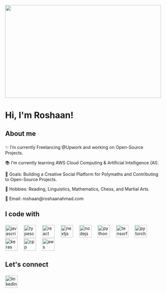 <!-- ## Hi there 👋 -->

<div align="center">
  <img src="https://i.pinimg.com/originals/f3/76/c7/f376c71d591d3ecc393c876eaa3d6d42.gif" height="300" width="100%" frameborder="0" scrolling="no"  />
</div>

<h1 align="left">Hi, I'm Roshaan!</h1>

###

<h2 align="left">About me</h2>

###

<div align="left">
  <p>✨ I’m currently Freelancing @Upwork and working on Open-Source Projects.</p>
  <p>📚 I'm currently learning AWS Cloud Computing & Artificial Intelligence (AI).</p>
  <p>🎯 Goals: Building a Creative Social Platform for Polymaths and Contributing to Open-Source Projects.</p>
  <p>🏅 Hobbies: Reading, Linguistics, Mathematics, Chess, and Martial Arts.</p>
  <p>📩 Email: roshaan@roshaanahmad.com</p>
</div>

###

<h2 align="left">I code with</h2>

###

<div align="left">
  <img src="https://cdn.jsdelivr.net/gh/devicons/devicon@latest/icons/javascript/javascript-original.svg" height="40" alt="javascript logo"  />
  <img width="12" />
  <img src="https://cdn.jsdelivr.net/gh/devicons/devicon@latest/icons/typescript/typescript-original.svg" height="40" alt="typescript logo"  />
  <img width="12" />
  <img src="https://cdn.jsdelivr.net/gh/devicons/devicon@latest/icons/react/react-original.svg" height="40" alt="react logo"  />
  <img width="12" />
  <img src="https://cdn.jsdelivr.net/gh/devicons/devicon@latest/icons/nextjs/nextjs-original.svg" height="40" alt="nextjs logo"  />
  <img width="12" />
  <img src="https://cdn.jsdelivr.net/gh/devicons/devicon@latest/icons/nodejs/nodejs-original.svg" height="40" alt="nodejs logo"  />
  <img width="12" />
  <img src="https://cdn.jsdelivr.net/gh/devicons/devicon@latest/icons/python/python-original.svg" height="40" alt="python logo"  />
  <img width="12" />
  <img src="https://cdn.jsdelivr.net/gh/devicons/devicon@latest/icons/tensorflow/tensorflow-original.svg" height="40" alt="tensorflow logo"  />
  <img width="12" />
  <img src="https://cdn.jsdelivr.net/gh/devicons/devicon@latest/icons/pytorch/pytorch-original.svg"  height="40" alt="pytorch logo"  />
  <img width="12" />
  <img src="https://cdn.jsdelivr.net/gh/devicons/devicon@latest/icons/keras/keras-original.svg"  height="40" alt="keras logo"  />
  <img width="12" />
  <img src="https://cdn.jsdelivr.net/gh/devicons/devicon@latest/icons/cplusplus/cplusplus-original.svg" height="40" alt="cpp logo"  />
  <img width="12" />
  <img src="https://cdn.jsdelivr.net/gh/devicons/devicon@latest/icons/amazonwebservices/amazonwebservices-original-wordmark.svg" height="40" alt="aws logo"  />     
</div>

###

<h2 align="left">Let's connect</h2>

###

<div align="left">
  <a href="https://linkedin.com/in/roshaan-ahmad">
    <img src="https://cdn.jsdelivr.net/gh/devicons/devicon@latest/icons/linkedin/linkedin-original.svg" height="40" alt="linkedin logo"  />
  </a>
</div>

###

<!--
**RoshaanAhmad/RoshaanAhmad** is a ✨ _special_ ✨ repository because its `README.md` (this file) appears on your GitHub profile.

Here are some ideas to get you started:

- 🔭 I’m currently working on ...
- 🌱 I’m currently learning ...
- 👯 I’m looking to collaborate on ...
- 🤔 I’m looking for help with ...
- 💬 Ask me about ...
- 📫 How to reach me: ...
- 😄 Pronouns: ...
- ⚡ Fun fact: ...
-->
